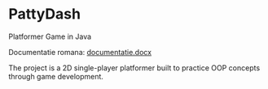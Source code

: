 # PattyDash
Platformer Game in Java

Documentatie romana: [documentatie.docx](https://github.com/alexkerestely/PattyDash/files/14706160/documentatie.docx)

The project is a 2D single-player platformer built to practice OOP concepts through game development.


